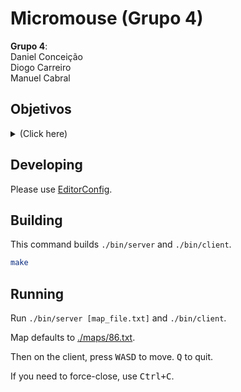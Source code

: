 # Micromouse (Grupo 4)

**Grupo 4**:  
Daniel Conceição  
Diogo Carreiro  
Manuel Cabral

## Objetivos
<details><summary>(Click here)</summary>

### Primeira Etapa

* [x] a) Programa que mexe o rato no ecrã de terminal de comandos utilizando as teclas "w","s","a" e "d". Este programa servirá para colocar o cursor a deslocar-se no labirinto do micro-rato.
* [x] b) Programa que cria uma matriz (vetor de duas dimensões) que guarda informação de um ficheiro labirinto do micro-rato. Este programa deve mostrarque as posições da matriz correspondem a posições no labirinto.
* [x] c) Junção de ambos os programas: um labirinto a ser explorado por um utilizador utilizando as teclas do terminal.
* [x] d) Preparar um ficheiro Makefile para a compilação automática de todas as componentes.
* [x] e) Criação de um espaço no github para o projeto e introdução da última versão do projeto. Criação de pequeno manual de introdução ao funcionamento do git gerir as versões de um projeto.

### Segunda Etapa

#### Objetivos Obrigatórios

* [x] a) Crie o seu próprio espaço no github para inicial projeto novo.
* [x] b) Crie um programa que testa a utilização de sockets que permita a comunicação entre dois processos utilizando a comunicação no protocolo UDP.
* [x] c) Crie um cliente que possa enviar os comandos de movimento do cursor através de socket.
* [x] d) Para além dos comandos de controlo da direção, um comando de fim de interação.
* [ ] e) [modo de funcionamento do servidor] O programa deverá funcionar em dois modos:
  * [ ] i. Modo com apenas três teclas - virar à direita, virar à esquerda e ir em frente
  * [x] ii. Modo habitual com quatro teclas, a saber, mover-se para a esquerda, mover-se para a direita, mover-se para cima e mover-se para baixo.
* [ ] f) [modelo de prog. concorrente] Altere o servidor de forma a que a sua execução se faça com duas threads com a partilha de uma estrutura de dados do tipo fila, onde são armazenados os comandos pela primeira thread (que os recebe via socket) e onde são retirados para execução da segunda thread para atualizar o movimento do cursor no simulador.
* [x] g) [interação com servidor] Com o comando de teclas no cliente irá observar-se o movimento do cursor no simulador na parte do servidor.

#### Objetivos Opcionais

* [ ] h) [info. retornada ao cliente] Deteção por parte do simulador do que se passa à sua volta (paredes, casa partida, casa objetivo) e retorno dessa informação para o cliente.
* [ ] i) [registo de info. sobre o lab. no lado do cliente] Do lado do cliente, inicialmente não se tem conhecimento do formato do labirinto, mas à medida que são executados movimentos utilizando os comandos do lado do cliente, essa informação começa a chegar permitindo registá-la e poderá servir para registar numa matriz a informação recolhida, tendo conhecimento gradual do mundo à medida que executa a tarefa de ida e regresso.  
  Deverá:
  * [ ] 1. Registar numa matriz da informação recolhida passo a passo pelo “rato” no labirinto, com uma eventual representação gráfica dessa informação no lado do cliente.
  * [ ] 2. Estabelecer um algoritmo simples que, com base na informação recolhida, possa estabelecer um percurso mais rápido possível entre a casa de partida e o objetivo.
* [ ] j) [tornar o rato autónomo] Colocar o “rato” a executar autonomamente o movimento de partida e chegada ao objetivo, com recolha de informação e apresentação dessa informação no lado do cliente. O “rato” termina quando chega ao objetivo.
* [ ] k) [pesquisar info. para definir percurso] O cliente explora o labirinto através de comandos do lado do cliente (sem que o rato tenha autonomia). Depois de ter obtido informação necessária, o rato parte da posição de partida e executa o percurso que considera mais rápido até ao objetivo G.
* [ ] l) [tornar rato totalmente autónomo] O “rato” é agora autónomo a pesquisar/explorar o labirinto. Definir o número de vezes que o “rato” pode aceder ao objetivo antes de uma demonstração onde o rato autonomamente executa executa o percurso o mais rapido possível. É contabilizado o número de passos (movimento em frente, virar direita, virar esquerda, recuar) executados e atribuído uma pontuação (a definir).
* [ ] m) [ simulador para usar pelos participantes num micromouse] Pesquisar e, eventualmente, implementar algoritmo que é utilizado pelos investigadores neste tipo de provas.

### Elementos de Qualidade

* [ ] Código segue o modelo proposto no contexto do documento orientador do projeto.
* [ ] O código é dividido em ficheiros diferentes de acordo com a funcionalidade (e.g. o produtor num ficheiro diferente do consumidor).
* [x] Existe facilidade em estabelecer comunicação entre o cliente e o servidor.
* [x] O código é comentado tanto do lado do servidor como do cliente.
* [x] A compilação faz-se através da ferramenta Makefile.
* [x] O código está disponível no github para poder ser descarregado e um ficheiro readme descreve a sua funcionalidade.
* [ ] Existe facilidade em carregar diferentes tipos de labirinto.
* [ ] O código está preparado para acrescentar algumas das novas funcionalidades previstas/propostas em discussão. 

---

</details>

## Developing

Please use [EditorConfig](https://editorconfig.org/).

## Building

This command builds `./bin/server` and `./bin/client`.
```sh
make
```

## Running

Run `./bin/server [map_file.txt]` and `./bin/client`.

Map defaults to [./maps/86.txt](./maps/86.txt).

Then on the client, press <kbd>W</kbd><kbd>A</kbd><kbd>S</kbd><kbd>D</kbd> to move. <kbd>Q</kbd> to quit.

If you need to force-close, use <kbd>Ctrl+C</kbd>.
